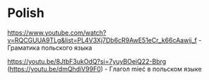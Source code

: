 # Polish

https://www.youtube.com/watch?v=RQCGUUA9TLg&list=PL4V3Xj7Db6cR9AwE51eCr_k66cAawij_f - Граматика польского языка

https://youtu.be/8JtbF3ukOdQ?si=7yuyBOeiQ22-Bbrg (https://youtu.be/dmQhdiV99F0) - Глагол mieć в польском языке
